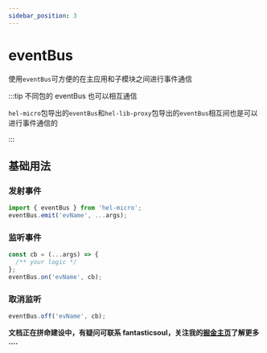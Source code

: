 ```yaml
---
sidebar_position: 3
---
```


# eventBus

使用`eventBus`可方便的在主应用和子模块之间进行事件通信

:::tip 不同包的 eventBus 也可以相互通信

`hel-micro`包导出的`eventBus`和`hel-lib-proxy`包导出的`eventBus`相互间也是可以进行事件通信的

:::

## 基础用法

### 发射事件

```ts
import { eventBus } from 'hel-micro';
eventBus.emit('evName', ...args);
```

### 监听事件

```ts
const cb = (...args) => {
  /** your logic */
};
eventBus.on('evName', cb);
```

### 取消监听

```ts
eventBus.off('evName', cb);
```

**文档正在拼命建设中，有疑问可联系 fantasticsoul，关注我的[掘金主页](https://juejin.cn/user/1732486056649880/posts)了解更多 ....**

